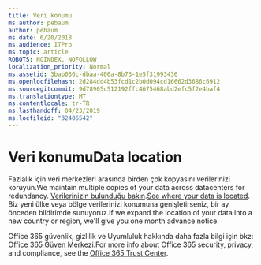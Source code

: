 ```yaml
---
title: Veri konumu
ms.author: pebaum
author: pebaum
ms.date: 6/20/2018
ms.audience: ITPro
ms.topic: article
ROBOTS: NOINDEX, NOFOLLOW
localization_priority: Normal
ms.assetid: 3bab036c-dbaa-406a-8b73-1e5f31993436
ms.openlocfilehash: 2d284dd4b53fcd1c2b0d094cd16662d3686c6912
ms.sourcegitcommit: 9d78905c512192ffc4675468abd2efc5f2e4baf4
ms.translationtype: MT
ms.contentlocale: tr-TR
ms.lasthandoff: 04/23/2019
ms.locfileid: "32406542"
---
```

# <a name="data-location"></a><span data-ttu-id="e9091-102">Veri konumu</span><span class="sxs-lookup"><span data-stu-id="e9091-102">Data location</span></span>

<span data-ttu-id="e9091-103">Fazlalık için veri merkezleri arasında birden çok kopyasını verilerinizi koruyun.</span><span class="sxs-lookup"><span data-stu-id="e9091-103">We maintain multiple copies of your data across datacenters for redundancy.</span></span> <span data-ttu-id="e9091-104">[Verilerinizin bulunduğu bakın](https://office.com/datamaps).</span><span class="sxs-lookup"><span data-stu-id="e9091-104">[See where your data is located](https://office.com/datamaps).</span></span> <span data-ttu-id="e9091-105">Biz yeni ülke veya bölge verilerinizi konumuna genişletirseniz, bir ay önceden bildirimde sunuyoruz.</span><span class="sxs-lookup"><span data-stu-id="e9091-105">If we expand the location of your data into a new country or region, we'll give you one month advance notice.</span></span>
  
<span data-ttu-id="e9091-106">Office 365 güvenlik, gizlilik ve Uyumluluk hakkında daha fazla bilgi için bkz: [Office 365 Güven Merkezi](https://products.office.com/business/office-365-trust-center-welcome).</span><span class="sxs-lookup"><span data-stu-id="e9091-106">For more info about Office 365 security, privacy, and compliance, see the [Office 365 Trust Center](https://products.office.com/business/office-365-trust-center-welcome).</span></span> 
  

